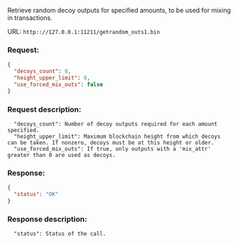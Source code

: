 Retrieve random decoy outputs for specified amounts, to be used for mixing in transactions.

URL: ```http:://127.0.0.1:11211/getrandom_outs1.bin```
### Request: 
```json
{
  "decoys_count": 0,
  "height_upper_limit": 0,
  "use_forced_mix_outs": false
}
```
### Request description: 
```
  "decoys_count": Number of decoy outputs required for each amount specified.
  "height_upper_limit": Maximum blockchain height from which decoys can be taken. If nonzero, decoys must be at this height or older.
  "use_forced_mix_outs": If true, only outputs with a 'mix_attr' greater than 0 are used as decoys.

```
### Response: 
```json
{
  "status": "OK"
}
```
### Response description: 
```
  "status": Status of the call.

```
